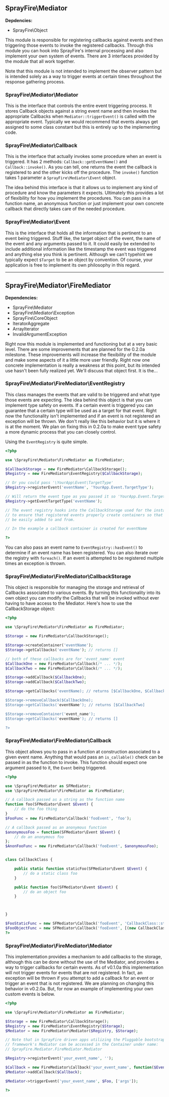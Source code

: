 ## SprayFire\Mediator

**Depdencies:**

- SprayFire\Object

This module is responsible for registering callbacks against events and then triggering those events to invoke the registered callbacks. Through this module you can hook into SprayFire's internal processing and also implement your own system of events. There are
3 interfaces provided by the module that all work together.

Note that this module is not intended to implement the observer pattern but is intended solely as a way to trigger events at certain times throughout the response gathering process.

### SprayFire\Mediator\Mediator

This is the interface that controls the entire event triggering process. It stores Callback objects against a string event name and then invokes the appropriate Callbacks when `Mediator::triggerEvent()` is called with the appropriate event. Typically we would recommend that events always get assigned to some class constant but this is entirely up to the implementing code.

### SprayFire\Mediator\Callback

This is the interface that actually invokes some procedure when an event is triggered. It has 2 methods: `Callback::getEventName()` and `Callback::invoke()`. As you can tell, one returns the event the callback is registered to and the other kicks off the procedure. The `invoke()` function takes 1 parameter a `SprayFire\Mediator\Event` object.

The idea behind this interface is that it allows us to implement any kind of procedure and know the parameters it expects. Ultimately this provides a lot of flexibility for how you implement the procedures. You can pass in a function name, an anonymous function or just implement your own concrete callback that directly takes care of the needed procedure.

### SprayFire\Mediator\Event

This is the interface that holds all the information that is pertinent to an event being triggered. Stuff like, the target object of the event, the name of the event and any arguments passed to it. It could easily be extended to include additional information like the timestamp the event was triggered and anything else you think is pertinent. Although we can't typehint we typically expect `$Target` to be an object by convention. Of course, your application is free to implement its own philosophy in this regard.

---

## SprayFire\Mediator\FireMediator

**Dependencies:**

- SprayFire\Mediator
- SprayFire\Mediator\Exception
- SprayFire\CoreObject
- IteratorAggregate
- ArrayIterator
- InvalidArgumentException

Right now this module is implemented and functioning but at a very basic level. There are some improvements that are planned for the 0.2.0a milestone. These improvements will increase the flexibility of the module and make some aspects of it a little more user friendly. Right now one concrete implementation is really a weakness at this point, but its intended use hasn't been fully realized yet. We'll discuss that object first. It is the...

### SprayFire\Mediator\FireMediator\EventRegistry

This class manages the events that are valid to be triggered and what type those events are expecting. The idea behind this object is that you can implement type safety on events. If a certain event is triggered you can guarantee that a certain type will be used as a target for that event. Right now the functionality isn't implemented and if an event is not registered an exception will be thrown. We don't really like this behavior but it is where it is at the moment. We plan on fixing this in 0.2.0a to make event type safety a more dynamic process that you can closely control.

Using the `EventRegistry` is quite simple.

```php
<?php

use \SprayFire\Mediator\FireMediator as FireMediator;

$CallbackStorage = new FireMediator\CallbackStorage();
$Registry = new FireMediator\EventRegistry($CallbackStorage);

// Or you could pass '\YourApp\Event\TargetType'
$Registry->registerEvent('eventName', 'YourApp.Event.TargetType');

// Will return the event type as you passed it so 'YourApp.Event.TargetType'
$Registry->getEventTargetType('eventName');

// The event registry hooks into the CallbackStorage used for the instantiated Mediator
// to ensure that registered events properly create containers so that callbacks can
// be easily added to and from.

// In the example a callback container is created for eventName

?>
```

You can also pass an event name to `EventRegistry::hasEvent()` to determine if an event name has been registered. You can also iterate over the registry with `foreach()`. If an event is attempted to be registered multiple times an exception is thrown.

### SprayFire\Mediator\FireMediator\CallbackStorage

This object is responsible for managing the storage and retrieval of Callbacks associated to various events. By turning this functionality into its own object you can modify the Callbacks that will be invoked without ever having to have access to the Mediator. Here's how to use the CallbackStorage object:

```php
<?php

use \SprayFire\Mediator\FireMediator as FireMediator;

$Storage = new FireMediator\CallbackStorage();

$Storage->createContainer('eventName');
$Storage->getCallbacks('eventName'); // returns []

// both of these callbacks are for 'event_name' event
$CallbackOne = new FireMediator\Callback(/* ... */);
$CallbackTwo = new FireMediator\Callback(/* ... */);

$Storage->addCallback($CallbackOne);
$Storage->addCallback($CallbackTwo);

$Storage->getCallbacks('eventName); // returns [$CallbackOne, $CallbackTwo]

$Storage->removeCallback($CallbackOne);
$Storage->getCallbacks('eventName'); // returns [$CallbackTwo]

$Storage->removeContainer('event_name');
$Storage->getCallbacks('eventName'); // returns []

?>
```

### SprayFire\Mediator\FireMediator\Callback

This object allows you to pass in a function at construction associated to a given event name. Anything that would pass an `is_callable()` check can be passed in as the function to invoke. This function should expect one argument passed to it, the `Event` being triggered.

```php
<?php

use \SprayFire\Mediator as SFMediator;
use \SprayFire\Mediator\FireMediator as FireMediator;

// A callback passed as a string as the function name
function foo(SFMediator\Event $Event) {
    // do the foo thing
}
$FooFunc = new FireMediator\Callback('fooEvent', 'foo');

// A callback passed as an anonymous function
$anonymousFoo = function(SFMediator\Event $Event) {
    // do an anonymous foo
};
$AnonFooFunc = new FireMediator\Callback('fooEvent', $anonymousFoo);


class CallbackClass {

    public static function staticFoo(SFMediator\Event $Event) {
        // do a static class foo
    }

    public function foo(SFMediator\Event $Event) {
        // do an object foo
    }



}

$FooStaticFunc = new SFMediator\Callback('fooEvent', 'CallbackClass::staticFoo');
$FooObjectFunc = new SFMediator\Callback('fooEvent', [(new CallbackClass), 'foo']);
?>
```

### SprayFire\Mediator\FireMediator\Mediator

This implementation provides a mechanism to add callbacks to the storage, although this can be done without the use of the Mediator, and provides a way to trigger callbacks for certain events. As of v0.1.0a this implementation will not trigger events for events that are not registered. In fact, an exception will be thrown if you attempt to add a callback for an event or trigger an event that is not registered. We are planning on changing this behavior in v0.2.0a. But, for now an example of implementing your own custom events is below.

```php
<?php

use \SprayFire\Mediator\FireMediator as FireMediator;

$Storage = new FireMediator\CallbackStorage();
$Registry = new FireMediator\EventRegistry($Storage);
$Mediator = new FireMediator\Mediator($Registry, $Storage);

// Note that in SprayFire driven apps utilizing the Pluggable bootstrap the
// framework's Mediator can be accessed in the Container under name:
// SprayFire.Mediator.FireMediator.Mediator

$Registry->registerEvent('your_event_name', '');

$Callback = new FireMediator\Callback('your_event_name', function($Event) { /* ... */ });
$Mediator->addCallback($Callback);

$Mediator->triggerEvent('your_event_name', $Foo, ['args']);

?>
```